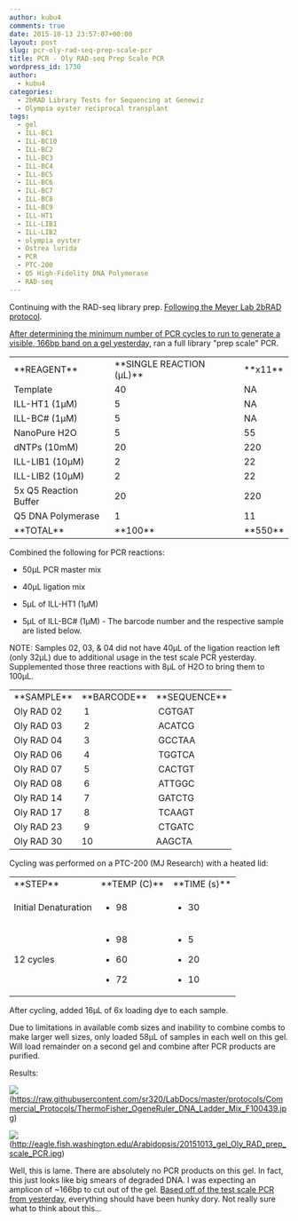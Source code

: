 ```yaml
---
author: kubu4
comments: true
date: 2015-10-13 23:57:07+00:00
layout: post
slug: pcr-oly-rad-seq-prep-scale-pcr
title: PCR - Oly RAD-seq Prep Scale PCR
wordpress_id: 1730
author:
  - kubu4
categories:
  - 2bRAD Library Tests for Sequencing at Genewiz
  - Olympia oyster reciprocal transplant
tags:
  - gel
  - ILL-BC1
  - ILL-BC10
  - ILL-BC2
  - ILL-BC3
  - ILL-BC4
  - ILL-BC5
  - ILL-BC6
  - ILL-BC7
  - ILL-BC8
  - ILL-BC9
  - ILL-HT1
  - ILL-LIB1
  - ILL-LIB2
  - olympia oyster
  - Ostrea lurida
  - PCR
  - PTC-200
  - Q5 High-Fidelity DNA Polymerase
  - RAD-seq
---
```


Continuing with the RAD-seq library prep. [Following the Meyer Lab 2bRAD protocol](https://github.com/sr320/LabDocs/blob/master/protocols/External_Protocols/2bRAD_11Aug2015.pdf).

[After determining the minimum number of PCR cycles to run to generate a visible, 166bp band on a gel yesterday](https://robertslab.github.io/sams-notebook/2015-10-12-pcr-oly-rad-seq-test-scale-pcr-3.html), ran a full library "prep scale" PCR.



<table >
<tbody >
<tr >

<td >**REAGENT**
</td>

<td >**SINGLE REACTION (μL)**
</td>

<td >**x11**
</td>
</tr>
<tr >

<td >Template
</td>

<td >40
</td>

<td >NA
</td>
</tr>
<tr >

<td >ILL-HT1 (1μM)
</td>

<td >5
</td>

<td >NA
</td>
</tr>
<tr >

<td >ILL-BC# (1μM)
</td>

<td >5
</td>

<td >NA
</td>
</tr>
<tr >

<td >NanoPure H2O
</td>

<td >5
</td>

<td >55
</td>
</tr>
<tr >

<td >dNTPs (10mM)
</td>

<td >20
</td>

<td >220
</td>
</tr>
<tr >

<td >ILL-LIB1 (10μM)
</td>

<td >2
</td>

<td >22
</td>
</tr>
<tr >

<td >ILL-LIB2 (10μM)
</td>

<td >2
</td>

<td >22
</td>
</tr>
<tr >

<td >5x Q5 Reaction Buffer
</td>

<td >20
</td>

<td >220
</td>
</tr>
<tr >

<td >Q5 DNA Polymerase
</td>

<td >1
</td>

<td >11
</td>
</tr>
<tr >

<td >**TOTAL**
</td>

<td >**100**
</td>

<td >**550**
</td>
</tr>
</tbody>
</table>



Combined the following for PCR reactions:




    
  * 50μL PCR master mix

    
  * 40μL ligation mix

    
  * 5μL of ILL-HT1 (1μM)

    
  * 5μL of ILL-BC# (1μM) - The barcode number and the respective sample are listed below.



NOTE: Samples 02, 03, & 04 did not have 40μL of the ligation reaction left (only 32μL) due to additional usage in the test scale PCR yesterday. Supplemented those three reactions with 8μL of H2O to bring them to 100μL.



<table >
<tbody >
<tr >

<td >**SAMPLE**
</td>

<td >**BARCODE**
</td>

<td >**SEQUENCE**
</td>
</tr>
<tr >

<td >Oly RAD 02
</td>

<td > 1
</td>

<td > CGTGAT
</td>
</tr>
<tr >

<td >Oly RAD 03
</td>

<td > 2
</td>

<td > ACATCG
</td>
</tr>
<tr >

<td >Oly RAD 04
</td>

<td > 3
</td>

<td > GCCTAA
</td>
</tr>
<tr >

<td >Oly RAD 06
</td>

<td > 4
</td>

<td > TGGTCA
</td>
</tr>
<tr >

<td >Oly RAD 07
</td>

<td > 5
</td>

<td > CACTGT
</td>
</tr>
<tr >

<td >Oly RAD 08
</td>

<td > 6
</td>

<td > ATTGGC
</td>
</tr>
<tr >

<td >Oly RAD 14
</td>

<td > 7
</td>

<td > GATCTG
</td>
</tr>
<tr >

<td >Oly RAD 17
</td>

<td > 8
</td>

<td > TCAAGT
</td>
</tr>
<tr >

<td >Oly RAD 23
</td>

<td > 9
</td>

<td > CTGATC
</td>
</tr>
<tr >

<td >Oly RAD 30
</td>

<td >10
</td>

<td >AAGCTA
</td>
</tr>
</tbody>
</table>



Cycling was performed on a PTC-200 (MJ Research) with a heated lid:

<table >
<tbody >
<tr >

<td >**STEP**
</td>

<td >**TEMP (C)**
</td>

<td >**TIME (s)**
</td>
</tr>
<tr >

<td >Initial Denaturation
</td>

<td >



    
  * 98



</td>

<td >



    
  * 30



</td>
</tr>
<tr >

<td >12 cycles
</td>

<td >



    
  * 98

    
  * 60

    
  * 72



</td>

<td >



    
  * 5

    
  * 20

    
  * 10



</td>
</tr>
</tbody>
</table>



After cycling, added 16μL of 6x loading dye to each sample.

Due to limitations in available comb sizes and inability to combine combs to make larger well sizes, only loaded 58μL of samples in each well on this gel. Will load remainder on a second gel and combine after PCR products are purified.

Results:

![](https://raw.githubusercontent.com/sr320/LabDocs/master/protocols/Commercial_Protocols/ThermoFisher_OgeneRuler_DNA_Ladder_Mix_F100439.jpg)(https://raw.githubusercontent.com/sr320/LabDocs/master/protocols/Commercial_Protocols/ThermoFisher_OgeneRuler_DNA_Ladder_Mix_F100439.jpg)

![](https://eagle.fish.washington.edu/Arabidopsis/20151013_gel_Oly_RAD_prep_scale_PCR.jpg)(http://eagle.fish.washington.edu/Arabidopsis/20151013_gel_Oly_RAD_prep_scale_PCR.jpg)



Well, this is lame. There are absolutely no PCR products on this gel. In fact, this just looks like big smears of degraded DNA. I was expecting an amplicon of ~166bp to cut out of the gel. [Based off of the test scale PCR from yesterday](https://robertslab.github.io/sams-notebook/2015-10-12-pcr-oly-rad-seq-test-scale-pcr-3.html), everything should have been hunky dory. Not really sure what to think about this...
